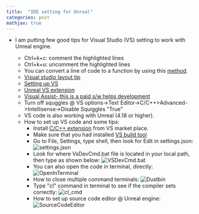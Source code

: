 ```yaml
---
title:  "IDE setting for Unreal"
categories: post
mathjax: true
---
```

- I am putting few good tips for Visual Studio (VS) setting to work with Unreal engine. 

   - Ctrl+k+c: comment the highlighted lines 
   - Ctrl+k+u: uncomment the highlighted lines
   - You can convert a line of code to a function by using this [method](https://www.udemy.com/unrealcourse/learn/lecture/4722784#questions/3494386). 
   - [Visual studio layout tip](https://docs.microsoft.com/en-us/visualstudio/ide/customizing-window-layouts-in-visual-studio?view=vs-2019)
   - [Setting up VS](https://docs.unrealengine.com/en-US/Programming/Development/VisualStudioSetup/index.html)
   - [Unreal VS extension](https://docs.unrealengine.com/en-US/Programming/Development/VisualStudioSetup/UnrealVS/index.html)
   - [Visual Assist- this is a paid s/w helps development](https://www.wholetomato.com/)
   - Turn off squggles @ VS options->Text Editor->C/C++>Advanced->Intellisense->Disable Squiggles "True"
   - VS code is also working with Unreal (4.18 or higher). 
   - How to set up VS code and some tips: 
     - Install [C/C++ extension](https://marketplace.visualstudio.com/items?itemName=ms-vscode.cpptools) from VS market place. 
     - Make sure that you had installed [VS build tool](https://visualstudio.microsoft.com/downloads/#build-tools-for-visual-studio-2017) 
     - Go to File, Settings, type shell, then look for Edit in settings.json: 
   ![settings.json](https://github.com/SeokLeeUS/seokleeus.github.io/raw/master/_images/_VS/settings_VS_Code.png)
     - Look for where VsDevCmd.bat file is located in your local path, then type as shown below:
   ![VSDevCmd.bat](https://github.com/SeokLeeUS/seokleeus.github.io/raw/master/_images/_VS/VsDevCmd.png) 
     - You can also open the code in terminal, directly:
   ![OpenInTerminal](https://github.com/SeokLeeUS/seokleeus.github.io/raw/master/_images/_VS/OpenInTerminal.png)   
     - How to close multiple command terminals:
   ![Dustbin](https://github.com/SeokLeeUS/seokleeus.github.io/raw/master/_images/_VS/Dustbin.png)   
     - Type "cl" command in terminal to see if the compiler sets correctly:
   ![cl_cmd](https://github.com/SeokLeeUS/seokleeus.github.io/raw/master/_images/_VS/cl_command.png)  
     - How to set up source code editor @ Unreal engine:
   ![SourceCodeEditor](https://github.com/SeokLeeUS/seokleeus.github.io/raw/master/_images/_VS/source_code_editor3.png)
   
   
   
   
   

